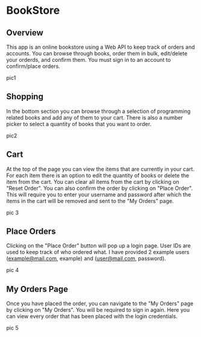 # BookStore

## Overview
This app is an online bookstore using a Web API to keep track of orders and accounts. You can browse through books, order them in bulk, edit/delete your orderds, and confirm them. You must sign in to an account to confirm/place orders.

pic1

## Shopping
In the bottom section you can browse through a selection of programming related books and add any of them to your cart. There is also a number picker to select a quantity of books that you want to order.

pic2

## Cart
At the top of the page you can view the items that are currently in your cart. For each item there is an option to edit the quantity of books or delete the item from the cart. You can clear all items from the cart by clicking on "Reset Order". You can also confirm the order by clicking on "Place Order". This will require you to enter your username and password after which the items in the cart will be removed and sent to the "My Orders" page.

pic 3

## Place Orders
Clicking on the "Place Order" button will pop up a login page. User IDs are used to keep track of who ordered what. I have provided 2 example users (example@mail.com, example) and (user@mail.com, password).

pic 4

## My Orders Page
Once you have placed the order, you can navigate to the "My Orders" page by clicking on "My Orders". You will be required to sign in again. Here you can view every order that has been placed with the login credentials.

pic 5
